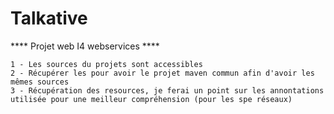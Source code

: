Talkative
=========

 **** Projet web I4 webservices ****
 

	1 - Les sources du projets sont accessibles
	2 - Récupérer les pour avoir le projet maven commun afin d'avoir les mêmes sources
	3 - Récupération des resources, je ferai un point sur les annontations utilisée pour une meilleur compréhension (pour les spe réseaux)


